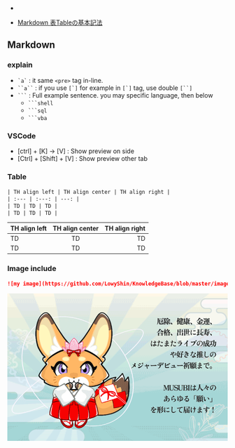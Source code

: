 - [](https://docs.github.com/ja/get-started/writing-on-github/getting-started-with-writing-and-formatting-on-github/basic-writing-and-formatting-syntax)

* [Markdown 表Tableの基本記法](https://notepm.jp/help/markdown-table)

## Markdown

### explain

* `` `a` `` : it same `<pre>` tag in-line.
* ` ``a`` ` : if you use `` [`] `` for example in `` [`] `` tag, use double ` [``] `
* ` ``` ` : Full example sentence. you may specific language, then below
  * ` ```shell `
  * ` ```sql ` 
  * ` ```vba ` 

### VSCode

* [ctrl] + [K] → [V] : Show preview on side
* [Ctrl] + [Shift] + [V] : Show preview other tab

### Table

```
| TH align left | TH align center | TH align right |
| :--- | :---: | ---: |
| TD | TD | TD |
| TD | TD | TD |
```

| TH align left | TH align center | TH align right |
| :--- | :---: | ---: |
| TD | TD | TD |
| TD | TD | TD |

### Image include

```md
![my image](https://github.com/LowyShin/KnowledgeBase/blob/master/images/hobby/A4BEED32-6A41-4D4A-8EDF-4367CE5BC8AD.gif)
```
![my image](https://github.com/LowyShin/KnowledgeBase/blob/master/images/hobby/A4BEED32-6A41-4D4A-8EDF-4367CE5BC8AD.gif)

